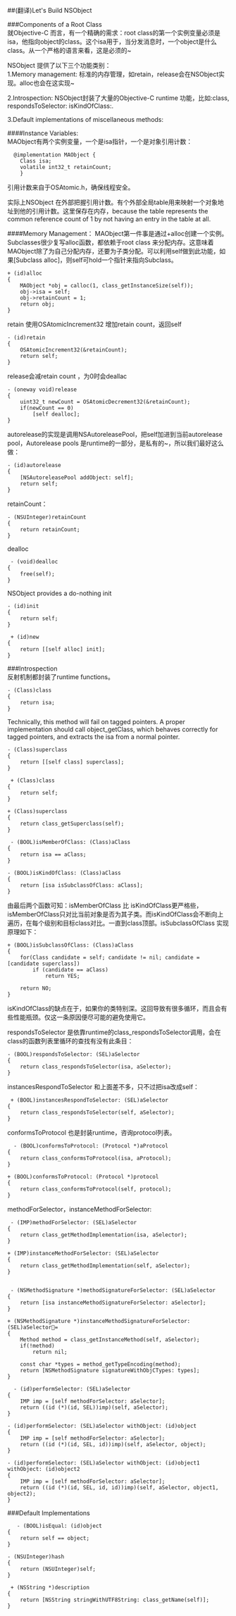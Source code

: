 ##(翻译)Let's Build NSObject  

###Components of a Root Class  
就Objective-C 而言，有一个精确的需求：root class的第一个实例变量必须是isa，他指向object的class。这个isa用于，当分发消息时，一个object是什么class。从一个严格的语言来看，这是必须的~  

NSObject 提供了以下三个功能类别：  
1.Memory management:  标准的内存管理，如retain，release会在NSObject实现。alloc也会在这实现~  

2.Introspection:  NSObject封装了大量的Objective-C runtime 功能，比如:class, respondsToSelector: isKindOfClass:.

3.Default implementations of miscellaneous methods:   

####Instance Variables:  
MAObject有两个实例变量，一个是isa指针，一个是对象引用计数：
	  
	  @implementation MAObject {
        Class isa;
        volatile int32_t retainCount;
    	}  
    	
引用计数来自于OSAtomic.h，确保线程安全。

实际上NSObject 在外部把握引用计数。有个外部全局table用来映射一个对象地址到他的引用计数。这里保存在内存，because the table represents the common reference count of 1 by not having an entry in the table at all.  

####Memory Management：
MAObject第一件事是通过+alloc创建一个实例。  
Subclasses很少复写alloc函数，都依赖于root class 来分配内存。这意味着MAObject除了为自己分配内存，还要为子类分配。可以利用self做到此功能，如果[Subclass alloc]，则self可hold一个指针来指向Subclass。

	+ (id)alloc
	{
		MAObject *obj = calloc(1, class_getInstanceSize(self));
		obj->isa = self;
		obj->retainCount = 1;
		return obj;
	}  


retain 使用OSAtomicIncrement32 增加retain count，返回self  
	
	- (id)retain
	{
        OSAtomicIncrement32(&retainCount);
        return self;
    }  

release会减retain count ，为0时会deallac  

	- (oneway void)release
    {
        uint32_t newCount = OSAtomicDecrement32(&retainCount);
        if(newCount == 0)
            [self dealloc];
    }  
   
autorelease的实现是调用NSAutoreleasePool，把self加进到当前autorelease pool，Autorelease pools 是runtime的一部分，是私有的~，所以我们最好这么做：   

	- (id)autorelease
    {
        [NSAutoreleasePool addObject: self];
        return self;
    }  
retainCount：

	- (NSUInteger)retainCount
    {
        return retainCount;
    }   

dealloc
    
	 - (void)dealloc
    {
        free(self);
    }  
    
NSObject provides a do-nothing init  

	- (id)init
    {
        return self;
    }
    
     + (id)new
    {
        return [[self alloc] init];
    }
    
###Introspection  
反射机制都封装了runtime functions。  

	- (Class)class
    {
        return isa;
    }
    
Technically, this method will fail on tagged pointers. A proper implementation should call object_getClass, which behaves correctly for tagged pointers, and extracts the isa from a normal pointer. 

    - (Class)superclass
    {
        return [[self class] superclass];
    }

	 + (Class)class
    {
        return self;
    }
    
    + (Class)superclass
    {
        return class_getSuperclass(self);
    }

	 - (BOOL)isMemberOfClass: (Class)aClass
    {
        return isa == aClass;
    }
    
    - (BOOL)isKindOfClass: (Class)aClass
    {
        return [isa isSubclassOfClass: aClass];
    }
    
由最后两个函数可知：isMemberOfClass 比 isKindOfClass更严格些，isMemberOfClass只对比当前对象是否为其子类。而isKindOfClass会不断向上遍历，在每个级别和目标class对比。一直到class顶部。isSubclassOfClass 实现原理如下： 
    
    + (BOOL)isSubclassOfClass: (Class)aClass
    {
        for(Class candidate = self; candidate != nil; candidate = [candidate superclass])
            if (candidate == aClass)
                return YES;

        return NO;
    }

isKindOfClass的缺点在于，如果你的类特别深。这回导致有很多循环，而且会有些性能瓶颈。仅这一条原因便尽可能的避免使用它。  

respondsToSelector 是依靠runtime的class_respondsToSelector调用，会在class的函数列表里循环的查找有没有此条目： 

	- (BOOL)respondsToSelector: (SEL)aSelector
    {
        return class_respondsToSelector(isa, aSelector);
    }

instancesRespondToSelector 和上面差不多，只不过把isa改成self： 

	 + (BOOL)instancesRespondToSelector: (SEL)aSelector
    {
        return class_respondsToSelector(self, aSelector);
    }

conformsToProtocol 也是封装runtime，咨询protocol列表。

	  - (BOOL)conformsToProtocol: (Protocol *)aProtocol
    {
        return class_conformsToProtocol(isa, aProtocol);
    }

    + (BOOL)conformsToProtocol: (Protocol *)protocol
    {
        return class_conformsToProtocol(self, protocol);
    }
    
methodForSelector，instanceMethodForSelector:  

	 - (IMP)methodForSelector: (SEL)aSelector
    {
        return class_getMethodImplementation(isa, aSelector);
    }

    + (IMP)instanceMethodForSelector: (SEL)aSelector
    {
        return class_getMethodImplementation(self, aSelector);
    }


	 - (NSMethodSignature *)methodSignatureForSelector: (SEL)aSelector
    {
        return [isa instanceMethodSignatureForSelector: aSelector];
    }

    + (NSMethodSignature *)instanceMethodSignatureForSelector: (SEL)aSelector=
    {
        Method method = class_getInstanceMethod(self, aSelector);
        if(!method)
            return nil;

        const char *types = method_getTypeEncoding(method);
        return [NSMethodSignature signatureWithObjCTypes: types];
    }

	  - (id)performSelector: (SEL)aSelector
    {
        IMP imp = [self methodForSelector: aSelector];
        return ((id (*)(id, SEL))imp)(self, aSelector);
    }

    - (id)performSelector: (SEL)aSelector withObject: (id)object
    {
        IMP imp = [self methodForSelector: aSelector];
        return ((id (*)(id, SEL, id))imp)(self, aSelector, object);
    }

    - (id)performSelector: (SEL)aSelector withObject: (id)object1 withObject: (id)object2
    {
        IMP imp = [self methodForSelector: aSelector];
        return ((id (*)(id, SEL, id, id))imp)(self, aSelector, object1, object2);
    }
    
###Default Implementations  

	   - (BOOL)isEqual: (id)object
    {
        return self == object;
    }

    - (NSUInteger)hash
    {
        return (NSUInteger)self;
    } 
    
     + (NSString *)description
    {
        return [NSString stringWithUTF8String: class_getName(self)];
    }